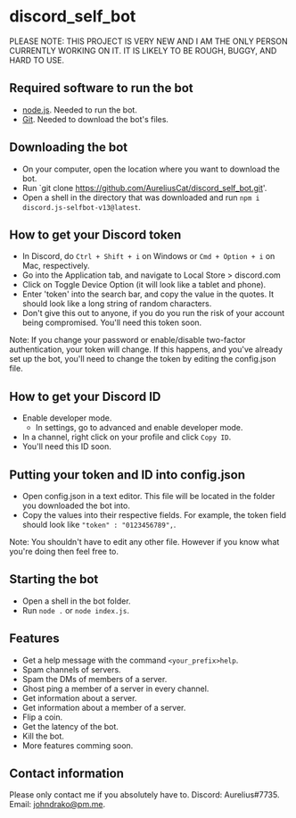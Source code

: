 # discord_self_bot

PLEASE NOTE: THIS PROJECT IS VERY NEW AND I AM THE ONLY PERSON CURRENTLY WORKING ON IT. IT IS LIKELY TO BE ROUGH, BUGGY, AND HARD TO USE.

## Required software to run the bot ##
  * [node.js](https://nodejs.org/en/download/). Needed to run the bot.
  * [Git](https://git-scm.com/downloads). Needed to download the bot's files.

## Downloading the bot ##
  * On your computer, open the location where you want to download the bot.
  * Run `git clone https://github.com/AureliusCat/discord_self_bot.git'.
  * Open a shell in the directory that was downloaded and run `npm i discord.js-selfbot-v13@latest`.
 
## How to get your Discord token ##
  * In Discord, do `Ctrl + Shift + i` on Windows or `Cmd + Option + i` on Mac, respectively.
  * Go into the Application tab, and navigate to Local Store > discord.com
  * Click on Toggle Device Option (it will look like a tablet and phone).
  * Enter 'token' into the search bar, and copy the value in the quotes. It should look like a long string of random characters.
  * Don't give this out to anyone, if you do you run the risk of your account being compromised. You'll need this token soon.

Note: If you change your password or enable/disable two-factor authentication, your token will change. If this happens, and you've already set up the bot, you'll need to change the token by editing the config.json file.
 
## How to get your Discord ID ##
  * Enable developer mode.
    * In settings, go to advanced and enable developer mode.
  * In a channel, right click on your profile and click `Copy ID`.
  * You'll need this ID soon.

## Putting your token and ID into config.json ##
  * Open config.json in a text editor. This file will be located in the folder you downloaded the bot into.
  * Copy the values into their respective fields. For example, the token field should look like `"token" : "0123456789",`.

Note: You shouldn't have to edit any other file. However if you know what you're doing then feel free to.

## Starting the bot ##
  * Open a shell in the bot folder.
  * Run `node .` or `node index.js`.

## Features ##
  * Get a help message with the command `<your_prefix>help`.
  * Spam channels of servers.
  * Spam the DMs of members of a server.
  * Ghost ping a member of a server in every channel.
  * Get information about a server.
  * Get information about a member of a server.
  * Flip a coin.
  * Get the latency of the bot.
  * Kill the bot.
  * More features comming soon.
  
## Contact information ##
Please only contact me if you absolutely have to.
Discord: Aurelius#7735.
Email: johndrako@pm.me.
